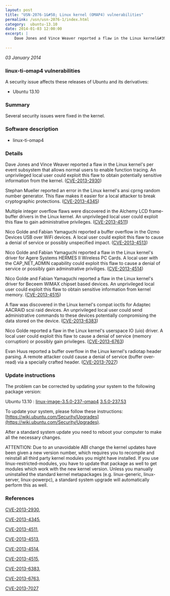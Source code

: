 ```yaml
---
layout: post
title: "USN-2076-1&#58; Linux kernel (OMAP4) vulnerabilities"
permalink: /usn/usn-2076-1/index.html
category:  ubuntu-13.10
date: 2014-01-03 12:00:00
excerpt: |
    Dave Jones and Vince Weaver reported a flaw in the Linux kernel&#39;s per event subsystem that allows normal users to enable function tracing. An unprivileged local user could exploit this flaw to obtain potentially sensitive information from the kernel. ([CVE-2013-2930](http://people.ubuntu.com/~ubuntu-security/cve/CVE-2013-2930))
    
--- 
```

 
 

*03 January 2014*

### linux-ti-omap4 vulnerabilities

A security issue affects these releases of Ubuntu and its derivatives:

* Ubuntu 13.10

### Summary

Several security issues were fixed in the kernel. 

### Software description

* linux-ti-omap4 

### Details

Dave Jones and Vince Weaver reported a flaw in the Linux kernel&#39;s per event subsystem that allows normal users to enable function tracing. An unprivileged local user could exploit this flaw to obtain potentially sensitive information from the kernel. ([CVE-2013-2930](http://people.ubuntu.com/~ubuntu-security/cve/CVE-2013-2930))

Stephan Mueller reported an error in the Linux kernel&#39;s ansi cprng random number generator. This flaw makes it easier for a local attacker to break cryptographic protections. ([CVE-2013-4345](http://people.ubuntu.com/~ubuntu-security/cve/CVE-2013-4345))

Multiple integer overflow flaws were discovered in the Alchemy LCD frame- buffer drivers in the Linux kernel. An unprivileged local user could exploit this flaw to gain administrative privileges. ([CVE-2013-4511](http://people.ubuntu.com/~ubuntu-security/cve/CVE-2013-4511))

Nico Golde and Fabian Yamaguchi reported a buffer overflow in the Ozmo Devices USB over WiFi devices. A local user could exploit this flaw to cause a denial of service or possibly unspecified impact. ([CVE-2013-4513](http://people.ubuntu.com/~ubuntu-security/cve/CVE-2013-4513))

Nico Golde and Fabian Yamaguchi reported a flaw in the Linux kernel&#39;s driver for Agere Systems HERMES II Wireless PC Cards. A local user with the CAP_NET_ADMIN capability could exploit this flaw to cause a denial of service or possibly gain adminstrative priviliges. ([CVE-2013-4514](http://people.ubuntu.com/~ubuntu-security/cve/CVE-2013-4514))

Nico Golde and Fabian Yamaguchi reported a flaw in the Linux kernel&#39;s driver for Beceem WIMAX chipset based devices. An unprivileged local user could exploit this flaw to obtain sensitive information from kernel memory. ([CVE-2013-4515](http://people.ubuntu.com/~ubuntu-security/cve/CVE-2013-4515))

A flaw was discovered in the Linux kernel&#39;s compat ioctls for Adaptec AACRAID scsi raid devices. An unprivileged local user could send administrative commands to these devices potentially compromising the data stored on the device. ([CVE-2013-6383](http://people.ubuntu.com/~ubuntu-security/cve/CVE-2013-6383))

Nico Golde reported a flaw in the Linux kernel&#39;s userspace IO (uio) driver. A local user could exploit this flaw to cause a denial of service (memory corruption) or possibly gain privileges. ([CVE-2013-6763](http://people.ubuntu.com/~ubuntu-security/cve/CVE-2013-6763))

Evan Huus reported a buffer overflow in the Linux kernel&#39;s radiotap header parsing. A remote attacker could cause a denial of service (buffer over- read) via a specially crafted header. ([CVE-2013-7027](http://people.ubuntu.com/~ubuntu-security/cve/CVE-2013-7027)) 

### Update instructions

The problem can be corrected by updating your system to the following package version:

Ubuntu 13.10
 : [linux-image-3.5.0-237-omap4](https://launchpad.net/ubuntu/+source/linux-ti-omap4) <span> [3.5.0-237.53](https://launchpad.net/ubuntu/+source/linux-ti-omap4/3.5.0-237.53) </span> 

To update your system, please follow these instructions: [https://wiki.ubuntu.com/Security/Upgrades](https://wiki.ubuntu.com/Security/Upgrades).

After a standard system update you need to reboot your computer to make all the necessary changes.

ATTENTION: Due to an unavoidable ABI change the kernel updates have been given a new version number, which requires you to recompile and reinstall all third party kernel modules you might have installed. If you use linux-restricted-modules, you have to update that package as well to get modules which work with the new kernel version. Unless you manually uninstalled the standard kernel metapackages (e.g. linux-generic, linux-server, linux-powerpc), a standard system upgrade will automatically perform this as well. 

### References

 
 [CVE-2013-2930](http://people.ubuntu.com/~ubuntu-security/cve/CVE-2013-2930), 

 [CVE-2013-4345](http://people.ubuntu.com/~ubuntu-security/cve/CVE-2013-4345), 

 [CVE-2013-4511](http://people.ubuntu.com/~ubuntu-security/cve/CVE-2013-4511), 

 [CVE-2013-4513](http://people.ubuntu.com/~ubuntu-security/cve/CVE-2013-4513), 

 [CVE-2013-4514](http://people.ubuntu.com/~ubuntu-security/cve/CVE-2013-4514), 

 [CVE-2013-4515](http://people.ubuntu.com/~ubuntu-security/cve/CVE-2013-4515), 

 [CVE-2013-6383](http://people.ubuntu.com/~ubuntu-security/cve/CVE-2013-6383), 

 [CVE-2013-6763](http://people.ubuntu.com/~ubuntu-security/cve/CVE-2013-6763), 

 [CVE-2013-7027](http://people.ubuntu.com/~ubuntu-security/cve/CVE-2013-7027)
 

